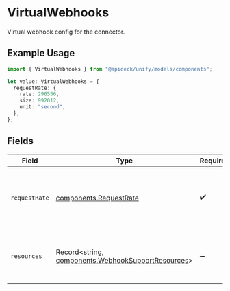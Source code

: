 # VirtualWebhooks

Virtual webhook config for the connector.

## Example Usage

```typescript
import { VirtualWebhooks } from "@apideck/unify/models/components";

let value: VirtualWebhooks = {
  requestRate: {
    rate: 296556,
    size: 992012,
    unit: "second",
  },
};
```

## Fields

| Field                                                                                                    | Type                                                                                                     | Required                                                                                                 | Description                                                                                              |
| -------------------------------------------------------------------------------------------------------- | -------------------------------------------------------------------------------------------------------- | -------------------------------------------------------------------------------------------------------- | -------------------------------------------------------------------------------------------------------- |
| `requestRate`                                                                                            | [components.RequestRate](../../models/components/requestrate.md)                                         | :heavy_check_mark:                                                                                       | The rate at which requests for resources will be made to downstream.                                     |
| `resources`                                                                                              | Record<string, [components.WebhookSupportResources](../../models/components/webhooksupportresources.md)> | :heavy_minus_sign:                                                                                       | The resources that will be requested from downstream.                                                    |